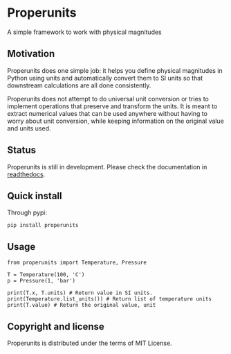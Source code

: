# Properunits
A simple framework to work with physical magnitudes


## Motivation

Properunits does one simple job: it helps
you define physical magnitudes in Python using units
and automatically convert them to SI units so that
downstream calculations are all done consistently.

Properunits does not attempt to do universal unit conversion
or tries to implement operations that preserve and transform
the units. It is meant to extract numerical values that can
be used anywhere without having to worry about unit conversion,
while keeping information on the original value and units used.


## Status

Properunits is still in development. Please check the
documentation in [readthedocs](https://properunits.readthedocs.io/en/latest/).


## Quick install

Through pypi:

```
pip install properunits
```

## Usage

```
from properunits import Temperature, Pressure

T = Temperature(100, 'C')
p = Pressure(1, 'bar')

print(T.x, T.units) # Return value in SI units.
print(Temperature.list_units()) # Return list of temperature units
print(T.value) # Return the original value, unit
```

## Copyright and license

Properunits is distributed under the terms of MIT License. 

